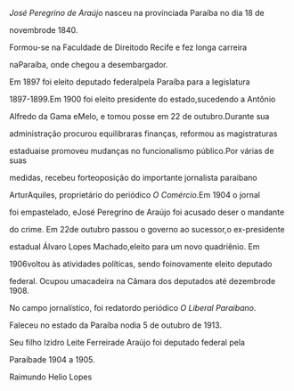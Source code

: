 

*José Peregrino de Araúj*o nasceu na provínciada Paraíba no dia 18 de

novembrode 1840.



Formou-se na Faculdade de Direitodo Recife e fez longa carreira

naParaíba, onde chegou a desembargador.



Em 1897 foi eleito deputado federalpela Paraíba para a legislatura

1897-1899.Em 1900 foi eleito presidente do estado,sucedendo a Antônio

Alfredo da Gama eMelo, e tomou posse em 22 de outubro.Durante sua

administração procurou equilibraras finanças, reformou as magistraturas

estaduaise promoveu mudanças no funcionalismo público.Por várias de suas

medidas, recebeu forteoposição do importante jornalista paraibano

ArturAquiles, proprietário do periódico *O Comércio*.Em 1904 o jornal

foi empastelado, eJosé Peregrino de Araújo foi acusado deser o mandante

do crime. Em 22de outubro passou o governo ao sucessor,o ex-presidente

estadual Álvaro Lopes Machado,eleito para um novo quadriênio. Em

1906voltou às atividades políticas, sendo foinovamente eleito deputado

federal. Ocupou umacadeira na Câmara dos deputados até dezembrode 1908.



No campo jornalístico, foi redatordo periódico *O Liberal Paraibano*.



Faleceu no estado da Paraíba nodia 5 de outubro de 1913.



Seu filho Izidro Leite Ferreirade Araújo foi deputado federal pela

Paraíbade 1904 a 1905.



Raimundo Helio Lopes



